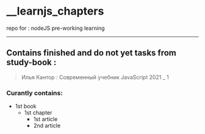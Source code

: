 # __learnjs_chapters
repo for : nodeJS pre-working learning

-----

## Contains finished and do not yet tasks from study-book :
> Илья Кантор : Современный учебник JavaScript 2021 _ 1

### Curantly contains:
- 1st book
  - 1st chapter
    - 1st article
    - 2nd article
